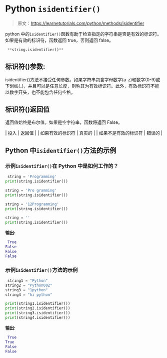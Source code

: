# Python `isidentifier()`

> 原文：<https://learnetutorials.com/python/methods/isidentifier>

python 中的`isidentifier()`函数有助于检查指定的字符串是否是有效的标识符。如果是有效的标识符，函数返回 true，否则返回 false。

```py
 **string.isidentifier()** 

```

## 标识符()参数:

isidentifier()方法不接受任何参数。如果字符串包含字母数字(a-z)和数字(0-9)或下划线(_)，并且可以是任意长度，则称其为有效标识符。此外，有效标识符不能以数字开头，也不能包含任何空格。

## 标识符()返回值

返回值始终是布尔值。如果是空字符串，函数将返回 False。

| 投入 | 返回值 |
| 如果有效的标识符 | 真实的 |
| 如果不是有效的标识符 | 错误的 |

## Python 中`isidentifier()`方法的示例

### 示例`isidentifier()`在 Python 中是如何工作的？

```py
 string = 'Programming'
print(string.isidentifier())

string = 'Pro gramming'
print(string.isidentifier())

string = '12Programming'
print(string.isidentifier())

string = ''
print(string.isidentifier()) 

```

**输出:**

```py
 True
False
False
False 
```

### 示例`isidentifier()`方法的示例

```py
 string1 = "Python"
string2 = "Python002"
string3 = "1python"
string4 = "hi python"

print(string1.isidentifier())
print(string2.isidentifier())
print(string3.isidentifier())
print(string4.isidentifier()) 

```

**输出:**

```py
 True
True
False
False 
```